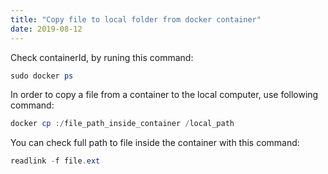 ```yaml
---
title: "Copy file to local folder from docker container"
date: 2019-08-12
---
```


Check containerId, by runing this command:

```powershell
sudo docker ps
```

In order to copy a file from a container to the local computer, use following command:

```powershell
docker cp :/file_path_inside_container /local_path
```

You can check full path to file inside the container with this command:

```powershell
readlink -f file.ext
```
